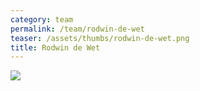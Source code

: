 ```yaml
---
category: team
permalink: /team/rodwin-de-wet
teaser: /assets/thumbs/rodwin-de-wet.png
title: Rodwin de Wet
---
```


<img src="/assets/img/rodwin-de-wet.png" />
